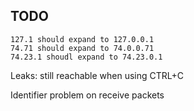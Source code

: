 ## TODO
	127.1 should expand to 127.0.0.1
	74.71 should expand to 74.0.0.71
	74.23.1 shoudl expand to 74.23.0.1
	
Leaks:
	still reachable when using CTRL+C

Identifier problem on receive packets